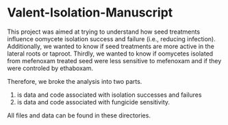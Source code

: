 # Valent-Isolation-Manuscript

This project was aimed at trying to understand how seed treatments influence oomycete isolation success and failure (i.e., reducing infection). Additionally, we wanted to know if seed treatments are more active in the lateral roots or taproot. Thirdly, we wanted to know if oomycetes isolated from mefenoxam treated seed were less sensitive to mefenoxam and if they were controled by ethaboxam. 

Therefore, we broke the analysis into two parts. 
1. is data and code associated with isolation successes and failures 
2. is data and code associated with fungicide sensitivity. 

All files and data can be found in these directories. 